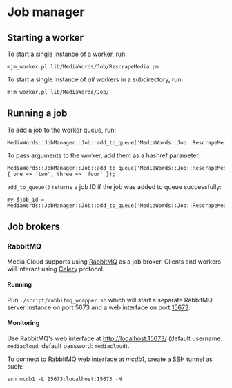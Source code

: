 # Job manager

## Starting a worker

To start a single instance of a worker, run:

    mjm_worker.pl lib/MediaWords/Job/RescrapeMedia.pm

To start a single instance of *all* workers in a subdirectory, run:

    mjm_worker.pl lib/MediaWords/Job/


## Running a job

To add a job to the worker queue, run:

    MediaWords::JobManager::Job::add_to_queue('MediaWords::Job::RescrapeMedia');

To pass arguments to the worker, add them as a hashref parameter:

    MediaWords::JobManager::Job::add_to_queue('MediaWords::Job::RescrapeMedia', { one => 'two', three => 'four' });

`add_to_queue()` returns a job ID if the job was added to queue successfully:

    my $job_id = MediaWords::JobManager::Job::add_to_queue('MediaWords::Job::RescrapeMedia');


## Job brokers


### RabbitMQ

Media Cloud supports using [RabbitMQ](https://www.rabbitmq.com/) as a job broker. Clients and workers will interact using [Celery](http://www.celeryproject.org/) protocol.

#### Running

Run `./script/rabbitmq_wrapper.sh` which will start a separate RabbitMQ server instance on port 5673 and a web interface on port [15673](http://localhost:15673/).


#### Monitoring

Use RabbitMQ's web interface at <http://localhost:15673/> (default username: `mediacloud`; default password: `mediacloud`).

To connect to RabbitMQ web interface at _mcdb1_, create a SSH tunnel as such:

    ssh mcdb1 -L 15673:localhost:15673 -N
